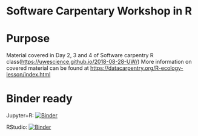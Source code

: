 # Software Carpentary Workshop in R


# Purpose
Material covered in Day 2, 3 and 4 of Software carpentry R class(https://uwescience.github.io/2018-08-28-UW/)
More information on covered material can be found at https://datacarpentry.org/R-ecology-lesson/index.html

# Binder ready
Jupyter+R: [![Binder](http://mybinder.org/badge.svg)](http://beta.mybinder.org/v2/gh/ajijohn/software-carpentry/master?filepath=day2-starting-with-data.ipynb)

RStudio: [![Binder](http://mybinder.org/badge.svg)](http://beta.mybinder.org/v2/gh/ajijohn/software-carpentry/master?urlpath=rstudio)


